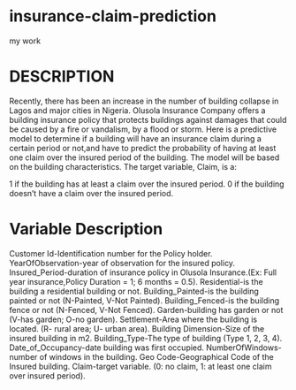 # insurance-claim-prediction
my work
# DESCRIPTION
Recently, there has been an increase in the number of building collapse in Lagos and major cities in Nigeria. Olusola Insurance Company offers a building insurance policy that protects buildings against damages that could be caused by a fire or vandalism, by a flood or storm. Here is a predictive model to determine if a building will have an insurance claim during a certain period or not,and have to predict the probability of having at least one claim over the insured period of the building. The model will be based on the building characteristics. The target variable, Claim, is a:

1 if the building has at least a claim over the insured period.
0 if the building doesn’t have a claim over the insured period.

# Variable Description
Customer Id-Identification number for the Policy holder.
YearOfObservation-year of observation for the insured policy.
Insured_Period-duration of insurance policy in Olusola Insurance.(Ex: Full year insurance,Policy Duration = 1; 6 months = 0.5). Residential-is the building a residential building or not.
Building_Painted-is the building painted or not (N-Painted, V-Not Painted).
Building_Fenced-is the building fence or not (N-Fenced, V-Not Fenced).
Garden-building has garden or not (V-has garden; O-no garden).
Settlement-Area where the building is located. (R- rural area; U- urban area).
Building Dimension-Size of the insured building in m2.
Building_Type-The type of building (Type 1, 2, 3, 4).
Date_of_Occupancy-date building was first occupied.
NumberOfWindows-number of windows in the building.
Geo Code-Geographical Code of the Insured building.
Claim-target variable. (0: no claim, 1: at least one claim over insured period).
